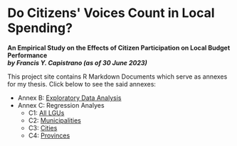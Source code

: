 #  Do Citizens' Voices Count in Local Spending?

**An Empirical Study on the Effects of Citizen Participation on Local Budget Performance**  
***by Francis Y. Capistrano (as of 30 June 2023)***


This project site contains R Markdown Documents which serve as annexes for my thesis. Click below to see the said annexes:

- Annex B: [Exploratory Data Analysis](https://kapicapistrano.github.io/MDE_Thesis/Capistrano-Thesis-Annex-B-EDA.html)
- Annex C: Regression Analyes
  - C1: [All LGUs](https://kapicapistrano.github.io/MDE_Thesis/Capistrano-Thesis-Annex-C1-All-LGUs.html)
  - C2: [Municipalities](https://kapicapistrano.github.io/MDE_Thesis/Capistrano-Thesis-Annex-C2-Municipalities.html)
  - C3: [Cities](https://kapicapistrano.github.io/MDE_Thesis/Capistrano-Thesis-Annex-C3-Cities.html)
  - C4: [Provinces](https://kapicapistrano.github.io/MDE_Thesis/Capistrano-Thesis-Annex-C4-Provinces.html)
